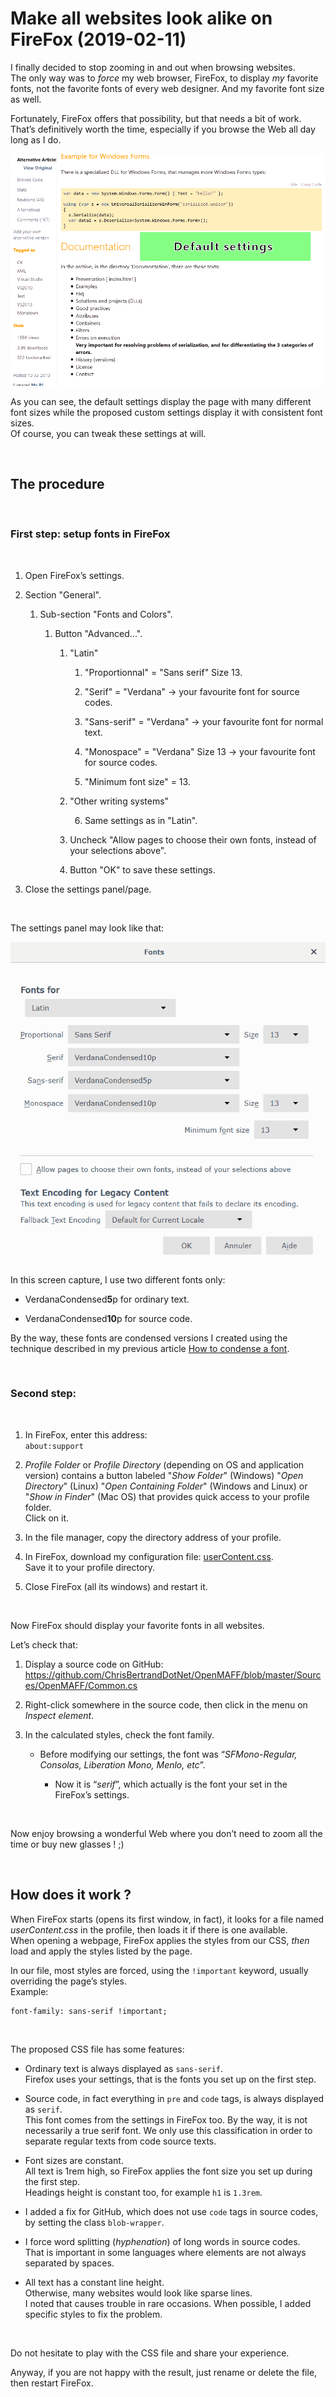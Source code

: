 Make all websites look alike on FireFox (2019-02-11)
====================================================

I finally decided to stop zooming in and out when browsing websites.  
The only way was to *force* my web browser, FireFox, to display *my* favorite
fonts, not the favorite fonts of every web designer. And my favorite font size
as well.

Fortunately, FireFox offers that possibility, but that needs a bit of work.  
That’s definitively worth the time, especially if you browse the Web all day
long as I do.

![](firefox-default-and-custom-fonts-animation.gif)

As you can see, the default settings display the page with many different font
sizes while the proposed custom settings display it with consistent font sizes.  
Of course, you can tweak these settings at will.

 

The procedure
-------------

 

### First step: setup fonts in FireFox

 

1.  Open FireFox’s settings.

2.  Section "General".

    1.  Sub-section "Fonts and Colors".

        1.  Button "Advanced...".

            1.  "Latin"

                1.  "Proportionnal" = "Sans serif" Size 13.

                2.  "Serif" = "Verdana" -\> your favourite font for source
                    codes.

                3.  "Sans-serif" = "Verdana" -\> your favourite font for normal
                    text.

                4.  "Monospace" = "Verdana" Size 13 -\> your favourite font for
                    source codes.

                5.  "Minimum font size" = 13.

            2.  "Other writing systems"

                6.  Same settings as in "Latin".

            3.  Uncheck "Allow pages to choose their own fonts, instead of your
                selections above".

            4.  Button "OK" to save these settings.

3.  Close the settings panel/page.

 

The settings panel may look like that:

![](firefox-fonts-settings.png)

In this screen capture, I use two different fonts only:

-   VerdanaCondensed**5**p for ordinary text.

-   VerdanaCondensed**10**p for source code.

By the way, these fonts are condensed versions I created using the technique
described in my previous article [How to condense a
font](https://github.com/ChrisBertrandDotNet/Blog/blob/master/General/How%20to%20condense%20a%20font%20(2019-01-28).md).

 

### Second step:

 

1.  In FireFox, enter this address:  
    `about:support`

2.  *Profile Folder* or *Profile Directory* (depending on OS and application
    version) contains a button labeled "*Show Folder*" (Windows) "*Open
    Directory*" (Linux) "*Open Containing Folder*" (Windows and Linux) or "*Show
    in Finder*" (Mac OS) that provides quick access to your profile folder.  
    Click on it.

3.  In the file manager, copy the directory address of your profile.

4.  In FireFox, download my configuration file:
    [userContent.css](userContent.css).  
    Save it to your profile directory.

5.  Close FireFox (all its windows) and restart it.

 

Now FireFox should display your favorite fonts in all websites.

Let’s check that:

1.  Display a source code on GitHub:  
    <https://github.com/ChrisBertrandDotNet/OpenMAFF/blob/master/Sources/OpenMAFF/Common.cs>

2.  Right-click somewhere in the source code, then click in the menu on *Inspect
    element*.

3.  In the calculated styles, check the font family.

    -   Before modifying our settings, the font was “*SFMono-Regular, Consolas,
        Liberation Mono, Menlo, etc*”.

        -   Now it is “*serif*”, which actually is the font your set in the
            FireFox’s settings.

 

Now enjoy browsing a wonderful Web where you don’t need to zoom all the time or
buy new glasses !   ;)

 

How does it work ?
------------------

When FireFox starts (opens its first window, in fact), it looks for a file named
*userContent.css* in the profile, then loads it if there is one available.  
When opening a webpage, FireFox applies the styles from our CSS, *then* load and
apply the styles listed by the page.

In our file, most styles are forced, using the `!important` keyword, usually
overriding the page’s styles.  
Example:

~~~~~~~~~~~~~~~~~~~~~~~~~~~~~~~~~~~~~~~~~~~~~~~~~~~~~~~~~~~~~~~~~~~~~~~~~~~~~~~~
font-family: sans-serif !important;
~~~~~~~~~~~~~~~~~~~~~~~~~~~~~~~~~~~~~~~~~~~~~~~~~~~~~~~~~~~~~~~~~~~~~~~~~~~~~~~~

 

The proposed CSS file has some features:

-   Ordinary text is always displayed as `sans-serif`.  
    Firefox uses your settings, that is the fonts you set up on the first step.

-   Source code, in fact everything in `pre` and `code` tags, is always
    displayed as `serif`.  
    This font comes from the settings in FireFox too. By the way, it is not
    necessarily a true serif font. We only use this classification in order to
    separate regular texts from code source texts.

-   Font sizes are constant.  
    All text is 1rem high, so FireFox applies the font size you set up during
    the first step.  
    Headings height is constant too, for example `h1` is `1.3rem`.

-   I added a fix for GitHub, which does not use `code` tags in source codes, by
    setting the class `blob-wrapper`.

-   I force word splitting (*hyphenation*) of long words in source codes.  
    That is important in some languages where elements are not always separated
    by spaces.

-   All text has a constant line height.  
    Otherwise, many websites would look like sparse lines.  
    I noted that causes trouble in rare occasions. When possible, I added
    specific styles to fix the problem.

 

Do not hesitate to play with the CSS file and share your experience.

Anyway, if you are not happy with the result, just rename or delete the file,
then restart FireFox.
